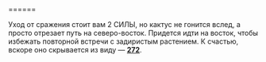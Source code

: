 ======

Уход от сражения стоит вам 2 СИЛЫ, но кактус не гонится вслед, а просто отрезает путь на северо-восток. Придется идти на восток, чтобы избежать повторной встречи с задиристым растением. К счастью, вскоре оно скрывается из виду — [**272**](#n_272).

